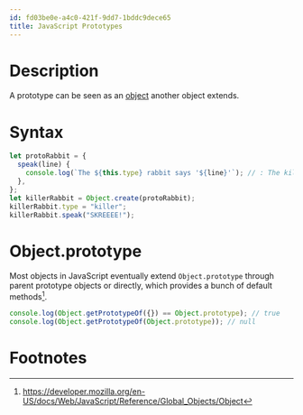 ```yaml
---
id: fd03be0e-a4c0-421f-9dd7-1bddc9dece65
title: JavaScript Prototypes
---
```


# Description

A prototype can be seen as an [object](20200826201605-objects) another
object extends.

# Syntax

``` javascript
let protoRabbit = {
  speak(line) {
    console.log(`The ${this.type} rabbit says '${line}'`); // : The killer rabbit says 'SKREEEE!'
  },
};
let killerRabbit = Object.create(protoRabbit);
killerRabbit.type = "killer";
killerRabbit.speak("SKREEEE!");
```

# Object.prototype

Most objects in JavaScript eventually extend `Object.prototype` through
parent prototype objects or directly, which provides a bunch of default
methods[^1].

``` javascript
console.log(Object.getPrototypeOf({}) == Object.prototype); // true
console.log(Object.getPrototypeOf(Object.prototype)); // null
```

# Footnotes

[^1]: <https://developer.mozilla.org/en-US/docs/Web/JavaScript/Reference/Global_Objects/Object>
